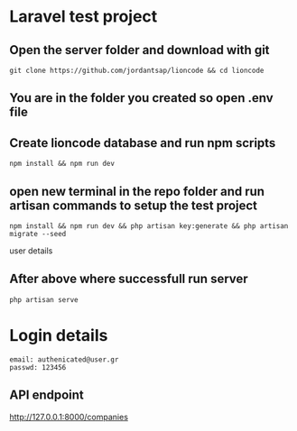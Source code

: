 # Laravel test project  

## Open the server folder and download with git  
```console
git clone https://github.com/jordantsap/lioncode && cd lioncode
```
## You are in the folder you created so open .env file  
## Create lioncode database  and run npm scripts  
```console
npm install && npm run dev
```
## open new terminal in the repo folder and run artisan commands to setup the test project  
```console
npm install && npm run dev && php artisan key:generate && php artisan migrate --seed
```
user details 
## After above where successfull run server
```console
php artisan serve
```
# Login details
```
email: authenicated@user.gr
passwd: 123456
```
## API endpoint  
http://127.0.0.1:8000/companies
